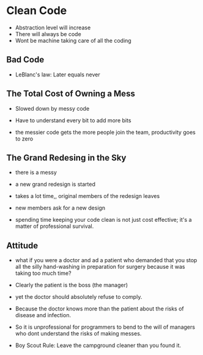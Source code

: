 # Clean Code

- Abstraction level will increase
- There will always be code
- Wont be machine taking care of all the coding

## Bad Code

- LeBlanc's law: Later equals never

## The Total Cost of Owning a Mess

- Slowed down by messy code
- Have to understand every bit to add more bits

- the messier code gets the more people join the team, productivity goes to zero

## The Grand Redesing in the Sky

- there is a messy
- a new grand redesign is started
- takes a lot time,, original members of the redesign leaves
- new members ask for a new design

- spending time keeping your code clean is not just cost effective; it's a
  matter of professional survival.

## Attitude

- what if you were a doctor and ad a patient who demanded that you stop all the
  silly hand-washing in preparation for surgery because it was taking too much time?

- Clearly the patient is the boss (the manager)
- yet the doctor should absolutely refuse to comply.
- Because the doctor knows more than the patient about the risks of disease and
  infection.

- So it is unprofessional for programmers to bend to the will of managers who
  dont understand the risks of making messes.

- Boy Scout Rule: Leave the campground cleaner than you found it.

